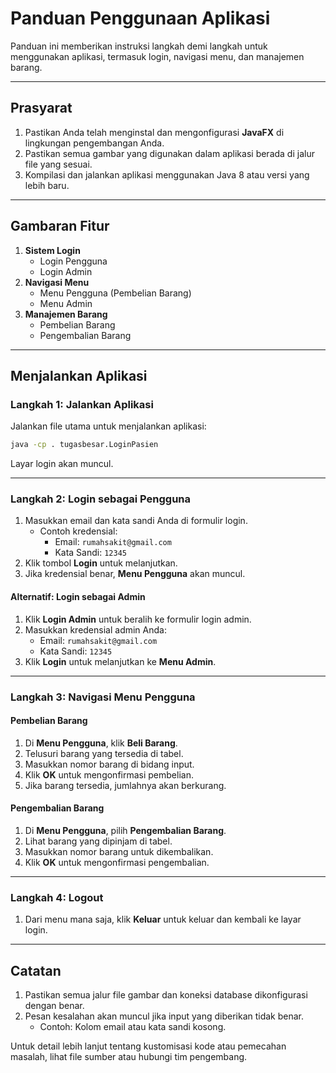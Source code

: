 # Panduan Penggunaan Aplikasi

Panduan ini memberikan instruksi langkah demi langkah untuk menggunakan aplikasi, termasuk login, navigasi menu, dan manajemen barang.

---

## Prasyarat

1. Pastikan Anda telah menginstal dan mengonfigurasi **JavaFX** di lingkungan pengembangan Anda.
2. Pastikan semua gambar yang digunakan dalam aplikasi berada di jalur file yang sesuai.
3. Kompilasi dan jalankan aplikasi menggunakan Java 8 atau versi yang lebih baru.

---

## Gambaran Fitur

1. **Sistem Login**
    - Login Pengguna
    - Login Admin
2. **Navigasi Menu**
    - Menu Pengguna (Pembelian Barang)
    - Menu Admin
3. **Manajemen Barang**
    - Pembelian Barang
    - Pengembalian Barang

---

## Menjalankan Aplikasi

### Langkah 1: Jalankan Aplikasi

Jalankan file utama untuk menjalankan aplikasi:

```bash
java -cp . tugasbesar.LoginPasien
```

Layar login akan muncul.

---

### Langkah 2: Login sebagai Pengguna

1. Masukkan email dan kata sandi Anda di formulir login.
    - Contoh kredensial:
        - Email: `rumahsakit@gmail.com`
        - Kata Sandi: `12345`
2. Klik tombol **Login** untuk melanjutkan.
3. Jika kredensial benar, **Menu Pengguna** akan muncul.

#### Alternatif: Login sebagai Admin

1. Klik **Login Admin** untuk beralih ke formulir login admin.
2. Masukkan kredensial admin Anda:
    - Email: `rumahsakit@gmail.com`
    - Kata Sandi: `12345`
3. Klik **Login** untuk melanjutkan ke **Menu Admin**.

---

### Langkah 3: Navigasi Menu Pengguna

#### Pembelian Barang

1. Di **Menu Pengguna**, klik **Beli Barang**.
2. Telusuri barang yang tersedia di tabel.
3. Masukkan nomor barang di bidang input.
4. Klik **OK** untuk mengonfirmasi pembelian.
5. Jika barang tersedia, jumlahnya akan berkurang.

#### Pengembalian Barang

1. Di **Menu Pengguna**, pilih **Pengembalian Barang**.
2. Lihat barang yang dipinjam di tabel.
3. Masukkan nomor barang untuk dikembalikan.
4. Klik **OK** untuk mengonfirmasi pengembalian.

---

### Langkah 4: Logout

1. Dari menu mana saja, klik **Keluar** untuk keluar dan kembali ke layar login.

---

## Catatan

1. Pastikan semua jalur file gambar dan koneksi database dikonfigurasi dengan benar.
2. Pesan kesalahan akan muncul jika input yang diberikan tidak benar.
    - Contoh: Kolom email atau kata sandi kosong.

Untuk detail lebih lanjut tentang kustomisasi kode atau pemecahan masalah, lihat file sumber atau hubungi tim pengembang.
